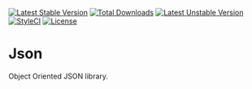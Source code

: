 [![Latest Stable Version](https://poser.pugx.org/cupoftea/json/v/stable)](https://packagist.org/packages/cupoftea/json) [![Total Downloads](https://poser.pugx.org/cupoftea/json/downloads)](https://packagist.org/packages/cupoftea/json) [![Latest Unstable Version](https://poser.pugx.org/cupoftea/json/v/unstable)](https://packagist.org/packages/cupoftea/json)
[![StyleCI](https://styleci.io/repos/165166225/shield?style=flat)](https://styleci.io/repos/165166225)
[![License](https://poser.pugx.org/cupoftea/json/license.svg)](https://packagist.org/packages/cupoftea/json)

# Json

Object Oriented JSON library.
